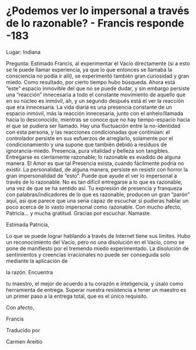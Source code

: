 # ¿Podemos ver lo impersonal a través de lo razonable? - Francis responde -183

Lugar: Indiana

Pregunta: Estimado Francis, al experimentar el Vac&iacute;o directamente (si a esto se le puede llamar experiencia, ya que lo que entonces se llamaba la consciencia no pod&iacute;a ir all&iacute;), se experiment&oacute; tambi&eacute;n gran curiosidad y gran miedo. Como resultado, por cierto tiempo hubo b&uacute;squeda. Ahora est&aacute; &ldquo;este&rdquo; espacio inmovible del que no se puede dudar, y sin embargo persiste una &ldquo;reacci&oacute;n&rdquo; innecesaria a todo el constante movimiento de aquello que en su n&uacute;cleo es inm&oacute;vil, ah, y un segundo despu&eacute;s est&aacute; el ver la reacci&oacute;n que era innecesaria. La vida diaria es una presencia constante de un espacio inm&oacute;vil, m&aacute;s la reacci&oacute;n innecesaria, junto con el anhelo/llamada hacia lo desconocido, mientras se conoce que no hay tiempo-espacio hacia el que se pudiera ser llamado. Hay una fluctuaci&oacute;n entre la no-identidad con esta persona, y las reacciones condicionadas que contin&uacute;an: el controlador persiste en sus esfuerzos de arreglarlo, solamente por el condicionamiento y una supone que tambi&eacute;n debido a residuos de ignorancia-miedo. Presencia, pura vitalidad y belleza son tangibles. Entregarse es ciertamente razonable; lo razonable es evadido de alguna manera. El Amor es que tal Presencia exista, cuando f&aacute;cilmente podr&iacute;a no existir. La personalidad, de alguna manera, persiste en resistir con horror la gran impersonalidad de &ldquo;esto&rdquo;. Puede que ayude el ver lo impersonal a trav&eacute;s de lo razonable. No es tan dif&iacute;cil entregarse a lo que es razonable, una vez de que se ha sentido as&iacute;. Tu expresi&oacute;n de presencia y franqueza con palabras/indicadores de lo que es razonable, producen un gran &ldquo;par&oacute;n&rdquo; aqu&iacute;, as&iacute; que parece que una ser&iacute;a capaz de escuchar si pudieras hablar un poco acerca de lo vasto impersonal como razonable. Con mucho afecto, Patricia&hellip; y mucha gratitud. Gracias por escuchar. Namaste.

Estimada Patricia,

Lo que se puede lograr hablando a trav&eacute;s de&nbsp;Internet tiene sus l&iacute;mites. Hubo un reconocimiento del Vac&iacute;o, pero no una disoluci&oacute;n en el Vac&iacute;o, como se pone de manifiesto por el tremendo miedo experimentado. La disoluci&oacute;n de sentimientos y creencias irracionales no puede ser conseguida&nbsp;solo mediante&nbsp;la aplicaci&oacute;n de&nbsp;

la raz&oacute;n. Encuentra

 tu maestro, el mejor de acuerdo a tu coraz&oacute;n e inteligencia, y &uacute;salo como herramienta de entrega. Superar nuestra resistencia a tener un maestro es un primer paso a la entrega total, que es el &uacute;nico requisito.

Con afecto, 

Francis 

Traducido por 

Carmen Areitio

